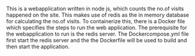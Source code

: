 This is a webapplication written in node js, which counts the no.of visits happened on the site.
This makes use of redis as the in memory database for calculating the no.of visits.
To containerize this, there is a Docker file which specifies the steps to run the web application. The prerequisite for the webapplication to run is the redis server.
The Dockercompose.yml file first start the redis server and the the Dockerfile will be used to build and then start the application.
